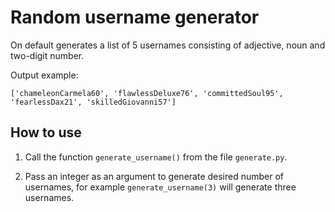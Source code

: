# Random username generator

On default generates a list of 5 usernames consisting of adjective, noun and two-digit number.

Output example:

`['chameleonCarmela60', 'flawlessDeluxe76', 'committedSoul95', 'fearlessDax21', 'skilledGiovanni57']
`

## How to use

1. Call the function `generate_username()` from the file `generate.py`.


2. Pass an integer as an argument to generate desired number of usernames, for example `generate_username(3)` will generate three usernames.
